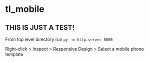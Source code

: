 # tl_mobile

## THIS IS JUST A TEST!

From top level directory run `py -m http.server 8000`

Right-click > Inspect > Responsive Design > Select a mobile phone template

